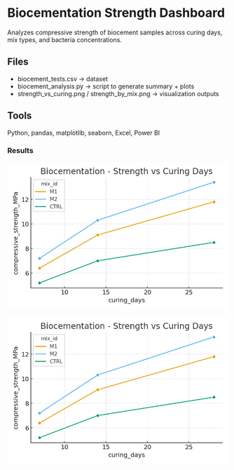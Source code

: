 # Biocementation Strength Dashboard

Analyzes compressive strength of biocement samples across curing days, mix types, and bacteria concentrations.

## Files
- biocement_tests.csv → dataset
- biocement_analysis.py → script to generate summary + plots
- strength_vs_curing.png / strength_by_mix.png → visualization outputs

## Tools
Python, pandas, matplotlib, seaborn, Excel, Power BI

### Results
![Strength vs Curing Days](IMG_3142.png)

![Strength Distribution by Mix](img_3142.png)
